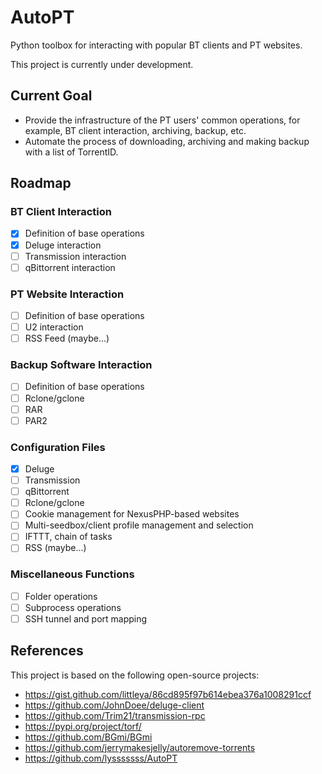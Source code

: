 # AutoPT

Python toolbox for interacting with popular BT clients and PT websites.

This project is currently under development.

## Current Goal

* Provide the infrastructure of the PT users' common operations, for example, BT client interaction, archiving, backup, etc.
* Automate the process of downloading, archiving and making backup with a list of TorrentID.

## Roadmap

### BT Client Interaction

- [x] Definition of base operations
- [x] Deluge interaction
- [ ] Transmission interaction
- [ ] qBittorrent interaction

### PT Website Interaction

- [ ] Definition of base operations
- [ ] U2 interaction
- [ ] RSS Feed (maybe...)

### Backup Software Interaction

- [ ] Definition of base operations
- [ ] Rclone/gclone
- [ ] RAR
- [ ] PAR2

### Configuration Files

- [x] Deluge
- [ ] Transmission
- [ ] qBittorrent
- [ ] Rclone/gclone
- [ ] Cookie management for NexusPHP-based websites
- [ ] Multi-seedbox/client profile management and selection
- [ ] IFTTT, chain of tasks
- [ ] RSS (maybe...)

### Miscellaneous Functions

- [ ] Folder operations
- [ ] Subprocess operations
- [ ] SSH tunnel and port mapping

## References

This project is based on the following open-source projects:
* https://gist.github.com/littleya/86cd895f97b614ebea376a1008291ccf
* https://github.com/JohnDoee/deluge-client
* https://github.com/Trim21/transmission-rpc
* https://pypi.org/project/torf/
* https://github.com/BGmi/BGmi
* https://github.com/jerrymakesjelly/autoremove-torrents
* https://github.com/lysssssss/AutoPT